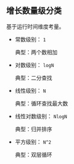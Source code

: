 ## 增长数量级分类

基于运行时间维度考量。

* 常数级别： `1`

  典型：两个数相加

* 对数级别： `logN`

  典型：二分查找

* 线性级别： `N`

  典型：循环查找最大数

* 线性对数级别： `NlogN`

  典型：归并排序

* 平方级别： `N^2`

  典型：双层循环
